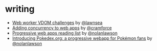 # writing

* [Web worker VDOM challenges](https://gist.github.com/lawnsea/b72630e0fdaf818fb758) by [@lawnsea](http://github.com/lawnsea)
* [Adding concurrency to web apps](https://plus.google.com/+MalteUbl/posts/NLyinvqwZHo) by [@cramforce](http://github.com/cramforce)
* [Progressive web apps reading list](https://gist.github.com/nolanlawson/d9e66349635452a95bb1) by [@nolanlawson](https://github.com/nolanlawson)
* [Introducing Pokedex.org: a progressive webapp for Pokémon fans](http://www.pocketjavascript.com/blog/2015/11/23/introducing-pokedex-org) by [@nolanlawson](https://github.com/nolanlawson)
